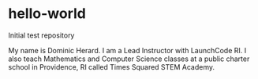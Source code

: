# hello-world
Initial test repository

My name is Dominic Herard. I am a Lead Instructor with LaunchCode RI. I also teach Mathematics and Computer Science classes at a public charter school in Providence, RI called Times Squared STEM Academy.
